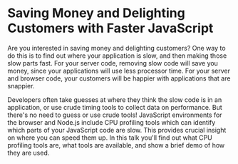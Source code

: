 Saving Money and Delighting Customers with Faster JavaScript
================================================================================

Are you interested in saving money and delighting customers?  One way to do this is to find out where your application is slow, and then making those slow parts fast.  For your server code, removing slow code will save you money, since your applications will use less processor time.  For your server and browser code, your customers will be happier with applications that are snappier.

Developers often take guesses at where they think the slow code is in an application, or use crude timing tools to collect data on performance.  But there's no need to guess or use crude tools!  JavaScript environments for the browser and Node.js include CPU profiling tools which can identify which parts of your JavaScript code are slow.  This provides crucial insight on where you can speed them up.  In this talk you'll find out what CPU profiling tools are, what tools are available, and show a brief demo of how they are used.
